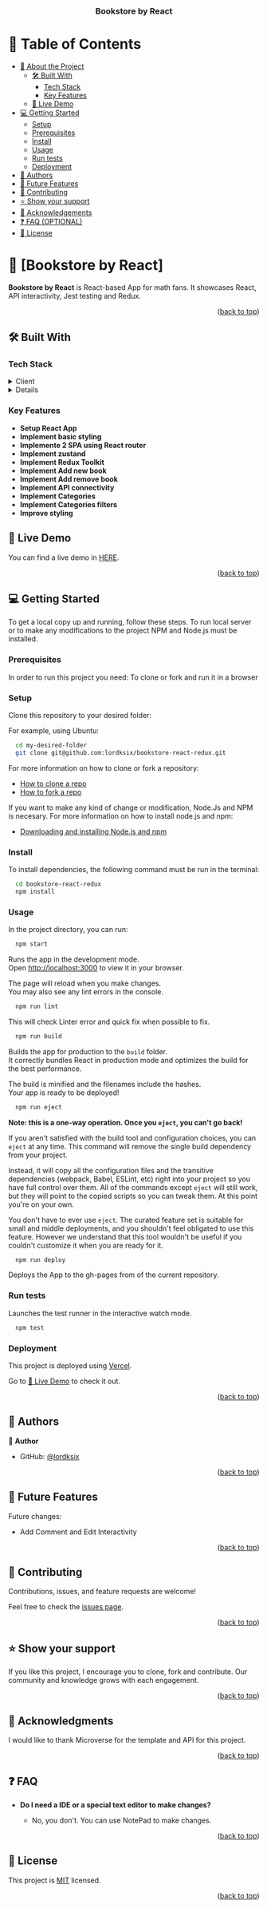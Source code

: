 <a name="readme-top"></a>

<div align="center">
  <h3><b>Bookstore by React</b></h3>

</div>


# 📗 Table of Contents

- [📖 About the Project](#about-project)
  - [🛠 Built With](#built-with)
    - [Tech Stack](#tech-stack)
    - [Key Features](#key-features)
  - [🚀 Live Demo](#live-demo)
- [💻 Getting Started](#getting-started)
  - [Setup](#setup)
  - [Prerequisites](#prerequisites)
  - [Install](#install)
  - [Usage](#usage)
  - [Run tests](#run-tests)
  - [Deployment](#deployment)
- [👥 Authors](#authors)
- [🔭 Future Features](#future-features)
- [🤝 Contributing](#contributing)
- [⭐️ Show your support](#support)
- [🙏 Acknowledgements](#acknowledgements)
- [❓ FAQ (OPTIONAL)](#faq)
- [📝 License](#license)

# 📖 [Bookstore by React] <a name="about-project"></a>

**Bookstore by React** is React-based App for math fans. It showcases React, API interactivity, Jest testing and Redux.

<p align="right">(<a href="#readme-top">back to top</a>)</p>

## 🛠 Built With <a name="built-with"></a>

### Tech Stack <a name="tech-stack"></a>

<details>
  <summary>Client</summary>
  <ul>
    <li><a href="https://www.w3.org/TR/2011/WD-html5-20110405/">HTML5</a></li>
    <li><a href="https://www.w3.org/Style/CSS/specs.en.html">CSS</a></li>
    <li><a href="https://www.ecma-international.org/publications-and-standards/standards/ecma-262/">JavaScript</a></li>
  </ul>
  <summary>Framework</summary>
</details>
<details>
  <ul>
    <li><a href="https://react.dev/">React</a></li>
  </ul>
</details>

### Key Features <a name="key-features"></a>

- **Setup React App**
- **Implement basic styling**
- **Implemente 2 SPA using React router**
- **Implement zustand**
- **Implement Redux Toolkit**
- **Implement Add new book**
- **Implement Add remove book**
- **Implement API connectivity**
- **Implement Categories**
- **Implement Categories filters**
- **Improve styling**


## 🚀 Live Demo <a name="live-demo"></a>

You can find a live demo in [HERE](https://bookstore-react-redux-kappa.vercel.app/).

<p align="right">(<a href="#readme-top">back to top</a>)</p>

## 💻 Getting Started <a name="getting-started"></a>


To get a local copy up and running, follow these steps. To run local server or to make any modifications
to the project NPM and Node.js must be installed.

### Prerequisites

In order to run this project you need:
To clone or fork and run it in a browser

### Setup

Clone this repository to your desired folder:

For example, using Ubuntu:

```sh
  cd my-desired-folder
  git clone git@github.com:lordksix/bookstore-react-redux.git
```

For more information on how to clone or fork a repository:
- <a href="https://docs.github.com/en/repositories/creating-and-managing-repositories/cloning-a-repository">How to clone a repo</a>
- <a href="https://docs.github.com/en/get-started/quickstart/fork-a-repo">How to fork a repo</a>

If you want to make any kind of change or modification, Node.Js and NPM is necesary. For more information on how to install node.js and npm:
- <a href="https://docs.npmjs.com/downloading-and-installing-node-js-and-npm">Downloading and installing Node.js and npm</a>

### Install

To install dependencies, the following command must be run in the terminal:

```sh
  cd bookstore-react-redux
  npm install
```

### Usage

In the project directory, you can run:

```sh
  npm start
```

Runs the app in the development mode.\
Open [http://localhost:3000](http://localhost:3000) to view it in your browser.

The page will reload when you make changes.\
You may also see any lint errors in the console.

```sh
  npm run lint
```
This will check Linter error and quick fix when possible to fix.

```sh
  npm run build
```

Builds the app for production to the `build` folder.\
It correctly bundles React in production mode and optimizes the build for the best performance.

The build is minified and the filenames include the hashes.\
Your app is ready to be deployed!

```sh
  npm run eject
```

**Note: this is a one-way operation. Once you `eject`, you can't go back!**

If you aren't satisfied with the build tool and configuration choices, you can `eject` at any time. This command will remove the single build dependency from your project.

Instead, it will copy all the configuration files and the transitive dependencies (webpack, Babel, ESLint, etc) right into your project so you have full control over them. All of the commands except `eject` will still work, but they will point to the copied scripts so you can tweak them. At this point you're on your own.

You don't have to ever use `eject`. The curated feature set is suitable for small and middle deployments, and you shouldn't feel obligated to use this feature. However we understand that this tool wouldn't be useful if you couldn't customize it when you are ready for it.

```sh
  npm run deploy
```
Deploys the App to the gh-pages from of the current repository.

### Run tests

Launches the test runner in the interactive watch mode.

```sh
  npm test
```

### Deployment

This project is deployed using [Vercel](https://vercel.com/). 

Go to [🚀 Live Demo](https://bookstore-react-redux-kappa.vercel.app/) to check it out.

<p align="right">(<a href="#readme-top">back to top</a>)</p>

## 👥 Authors <a name="authors"></a>

👤 **Author**

- GitHub: [@lordksix](https://github.com/lordksix)

<p align="right">(<a href="#readme-top">back to top</a>)</p>

## 🔭 Future Features <a name="future-features"></a>

Future changes:
- Add Comment and Edit Interactivity

<p align="right">(<a href="#readme-top">back to top</a>)</p>

## 🤝 Contributing <a name="contributing"></a>

Contributions, issues, and feature requests are welcome!

Feel free to check the [issues page](../../issues/).

<p align="right">(<a href="#readme-top">back to top</a>)</p>

## ⭐️ Show your support <a name="support"></a>

If you like this project, I encourage you to clone, fork and contribute. Our community and knowledge grows with each engagement.

<p align="right">(<a href="#readme-top">back to top</a>)</p>

## 🙏 Acknowledgments <a name="acknowledgements"></a>

I would like to thank Microverse for the template and API for this project.

<p align="right">(<a href="#readme-top">back to top</a>)</p>

## ❓ FAQ <a name="faq"></a>

- **Do I need a IDE or a special text editor to make changes?**

  - No, you don't. You can use NotePad to make changes.

<p align="right">(<a href="#readme-top">back to top</a>)</p>

## 📝 License <a name="license"></a>

This project is [MIT](./LICENSE) licensed.

<p align="right">(<a href="#readme-top">back to top</a>)</p>
